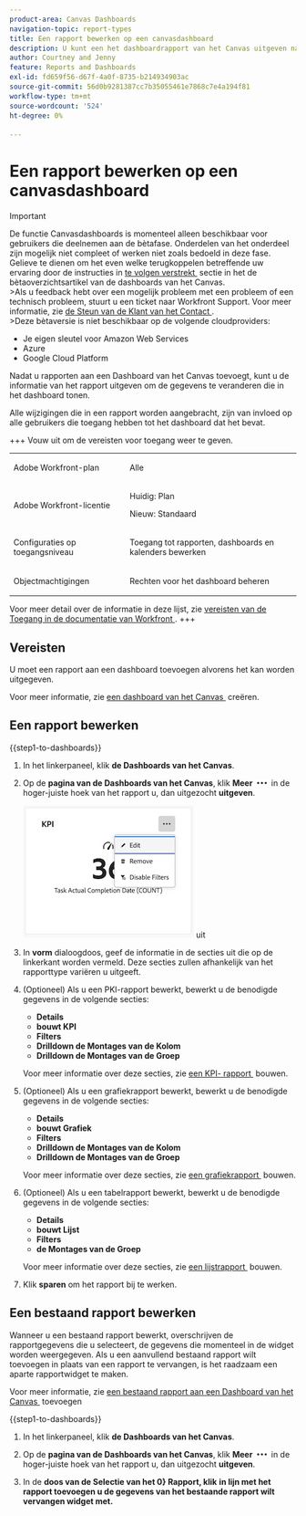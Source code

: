 ```yaml
---
product-area: Canvas Dashboards
navigation-topic: report-types
title: Een rapport bewerken op een canvasdashboard
description: U kunt een het dashboardrapport van het Canvas uitgeven nadat het is gecreeerd.
author: Courtney and Jenny
feature: Reports and Dashboards
exl-id: fd659f56-d67f-4a0f-8735-b214934903ac
source-git-commit: 56d0b9281387cc7b35055461e7868c7e4a194f81
workflow-type: tm+mt
source-wordcount: '524'
ht-degree: 0%

---
```


# Een rapport bewerken op een canvasdashboard

>[!IMPORTANT]
>
>De functie Canvasdashboards is momenteel alleen beschikbaar voor gebruikers die deelnemen aan de bètafase. Onderdelen van het onderdeel zijn mogelijk niet compleet of werken niet zoals bedoeld in deze fase. Gelieve te dienen om het even welke terugkoppelen betreffende uw ervaring door de instructies in [&#x200B; te volgen verstrekt &#x200B;](/help/quicksilver/product-announcements/betas/canvas-dashboards-beta/canvas-dashboards-beta-information.md#provide-feedback) sectie in het de bètaoverzichtsartikel van de dashboards van het Canvas.<br>
>&#x200B;>Als u feedback hebt over een mogelijk probleem met een probleem of een technisch probleem, stuurt u een ticket naar Workfront Support. Voor meer informatie, zie [&#x200B; de Steun van de Klant van het Contact &#x200B;](/help/quicksilver/workfront-basics/tips-tricks-and-troubleshooting/contact-customer-support.md).<br>
>&#x200B;>Deze bètaversie is niet beschikbaar op de volgende cloudproviders:
>
>* Je eigen sleutel voor Amazon Web Services
>* Azure
>* Google Cloud Platform

Nadat u rapporten aan een Dashboard van het Canvas toevoegt, kunt u de informatie van het rapport uitgeven om de gegevens te veranderen die in het dashboard tonen.

Alle wijzigingen die in een rapport worden aangebracht, zijn van invloed op alle gebruikers die toegang hebben tot het dashboard dat het bevat.


+++ Vouw uit om de vereisten voor toegang weer te geven. 

<table style="table-layout:auto"> 
<col> 
</col> 
<col> 
</col> 
<tbody> 
<tr> 
   <td role="rowheader"><p>Adobe Workfront-plan</p></td> 
   <td> 
<p>Alle </p> 
   </td> 
<tr> 
 <tr> 
   <td role="rowheader"><p>Adobe Workfront-licentie</p></td> 
   <td> 
<p>Huidig: Plan </p> 
<p>Nieuw: Standaard</p> 
   </td> 
   </tr> 
  </tr> 
  <tr> 
   <td role="rowheader"><p>Configuraties op toegangsniveau</p></td> 
   <td><p>Toegang tot rapporten, dashboards en kalenders bewerken</p>
  </td> 
  </tr>  
        <tr> 
   <td role="rowheader"><p>Objectmachtigingen</p></td> 
   <td><p>Rechten voor het dashboard beheren</p>
  </td> 
  </tr>
</tbody> 
</table>

Voor meer detail over de informatie in deze lijst, zie [&#x200B; vereisten van de Toegang in de documentatie van Workfront &#x200B;](/help/quicksilver/administration-and-setup/add-users/access-levels-and-object-permissions/access-level-requirements-in-documentation.md).
+++

## Vereisten

U moet een rapport aan een dashboard toevoegen alvorens het kan worden uitgegeven.

Voor meer informatie, zie [&#x200B; een dashboard van het Canvas &#x200B;](/help/quicksilver/reports-and-dashboards/canvas-dashboards/create-dashboards/create-dashboards.md) creëren.

## Een rapport bewerken

{{step1-to-dashboards}}

1. In het linkerpaneel, klik **de Dashboards van het Canvas**.

1. Op de **pagina van de Dashboards van het Canvas**, klik **Meer** ![&#x200B; Meer pictogram &#x200B;](assets/more-icon.png) in de hoger-juiste hoek van het rapport u, dan uitgezocht **uitgeven**.

   ![&#x200B; geef een rapport &#x200B;](assets/edit-report-box.png) uit

1. In **vorm** dialoogdoos, geef de informatie in de secties uit die op de linkerkant worden vermeld. Deze secties zullen afhankelijk van het rapporttype variëren u uitgeeft.

1. (Optioneel) Als u een PKI-rapport bewerkt, bewerkt u de benodigde gegevens in de volgende secties:

   * **Details**
   * **bouwt KPI**
   * **Filters**
   * **Drilldown de Montages van de Kolom**
   * **Drilldown de Montages van de Groep**

   Voor meer informatie over deze secties, zie [&#x200B; een KPI- rapport &#x200B;](/help/quicksilver/reports-and-dashboards/canvas-dashboards/add-reports/build-kpi-report.md) bouwen.

1. (Optioneel) Als u een grafiekrapport bewerkt, bewerkt u de benodigde gegevens in de volgende secties:

   * **Details**
   * **bouwt Grafiek**
   * **Filters**
   * **Drilldown de Montages van de Kolom**
   * **Drilldown de Montages van de Groep**

   Voor meer informatie over deze secties, zie [&#x200B; een grafiekrapport &#x200B;](/help/quicksilver/reports-and-dashboards/canvas-dashboards/add-reports/build-chart-report.md) bouwen.

1. (Optioneel) Als u een tabelrapport bewerkt, bewerkt u de benodigde gegevens in de volgende secties:

   * **Details**
   * **bouwt Lijst**
   * **Filters**
   * **de Montages van de Groep**

   Voor meer informatie over deze secties, zie [&#x200B; een lijstrapport &#x200B;](/help/quicksilver/reports-and-dashboards/canvas-dashboards/add-reports/build-table-report.md) bouwen.

1. Klik **sparen** om het rapport bij te werken.

## Een bestaand rapport bewerken

Wanneer u een bestaand rapport bewerkt, overschrijven de rapportgegevens die u selecteert, de gegevens die momenteel in de widget worden weergegeven. Als u een aanvullend bestaand rapport wilt toevoegen in plaats van een rapport te vervangen, is het raadzaam een aparte rapportwidget te maken.

Voor meer informatie, zie [&#x200B; een bestaand rapport aan een Dashboard van het Canvas &#x200B;](/help/quicksilver/reports-and-dashboards/canvas-dashboards/add-reports/add-existing-report.md) toevoegen

{{step1-to-dashboards}}

1. In het linkerpaneel, klik **de Dashboards van het Canvas**.

1. Op de **pagina van de Dashboards van het Canvas**, klik **Meer** ![&#x200B; Meer pictogram &#x200B;](assets/more-icon.png) in de hoger-juiste hoek van het rapport u, dan uitgezocht **uitgeven**.

1. In de **doos van de Selectie van het 0&rbrace; Rapport, klik** **in lijn met het rapport toevoegen u de gegevens van het bestaande rapport wilt vervangen widget met.**
